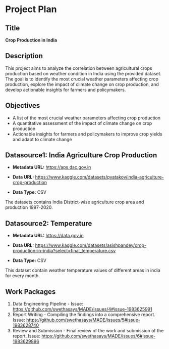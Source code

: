 # Project Plan

## Title
**Crop Production in India**

## Description
This project aims to analyze the correlation between agricultural crops production based on weather condition in India using the provided dataset. The goal is to identify the most crucial weather parameters affecting crop production, explore the impact of climate change on crop production, and develop actionable insights for farmers and policymakers.

## Objectives
- A list of the most crucial weather parameters affecting crop production
- A quantitative assessment of the impact of climate change on crop production
- Actionable insights for farmers and policymakers to improve crop yields and adapt to climate change


## Datasource1: India Agriculture Crop Production

- **Metadata URL:** https://aps.dac.gov.in

- **Data URL:** https://www.kaggle.com/datasets/pyatakov/india-agriculture-crop-production

- **Data Type:** CSV

The datasets contains India District-wise agriculture crop area and production 1997-2020.

## Datasource2: Temperature 

- **Metadata URL:** https://data.gov.in

- **Data URL:** https://www.kaggle.com/datasets/asishpandey/crop-production-in-india?select=final_temperature.csv

- **Data Type:** CSV

This dataset contain weather temperature values of different areas in india for every month.


## Work Packages

1. Data Engineering Pipeline - Issue: https://github.com/swethasays/MADE/issues/4#issue-1983625991
2. Report Writing - Compiling the findings into a comprehensive report. Issue: https://github.com/swethasays/MADE/issues/5#issue-1983628740
3. Review and Submission - Final review of the work and submission of the report. Issue: https://github.com/swethasays/MADE/issues/6#issue-1983629896




